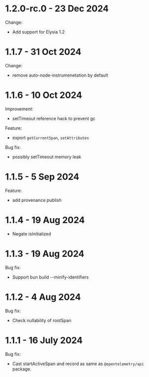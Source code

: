 
# 1.2.0-rc.0 - 23 Dec 2024
Change:
- Add support for Elysia 1.2

# 1.1.7 - 31 Oct 2024
Change:
- remove auto-node-instrumenetation by default

# 1.1.6 - 10 Oct 2024
Improvement:
- setTimeout reference hack to prevent gc

Feature:
- export `getCurrentSpan`, `setAttributes`

Bug fix:
- possibly setTimeout memory leak

# 1.1.5 - 5 Sep 2024
Feature:
- add provenance publish

# 1.1.4 - 19 Aug 2024
- Negate isInitialized

# 1.1.3 - 19 Aug 2024
Bug fix:
- Support bun build --minify-identifiers

# 1.1.2 - 4 Aug 2024
Bug fix:
- Check nullability of rootSpan

# 1.1.1 - 16 July 2024
Bug fix:
- Cast startActiveSpan and record as same as `@opentelemetry/api` package.
